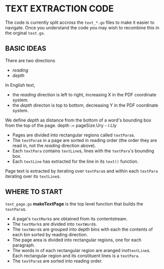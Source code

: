 TEXT EXTRACTION CODE
====================
The code is currently split accross the `text_*.go` files to make it easier to navigate. Once you
understand the code you may wish to recombine this in the orginal `text.go`.

BASIC IDEAS
-----------
There are two directions

- *reading*
- *depth*

In English text,
- the *reading* direction is left to right, increasing X in the PDF coordinate system.
- the *depth* directon is top to bottom, decreasing Y in the PDF coordinate system.

We define *depth* as distance from the bottom of a word's bounding box from the top of the page.
depth := pageSize.Ury - r.Lly

* Pages are divided into rectangular regions called `textPara`s.
* The `textPara`s in a page are sorted in reading order (the order they are read in, not the
*reading* direction above).
* Each `textPara` contains `textLine`s, lines with the `textPara`'s bounding box.
* Each `textLine` has extracted for the line in its `text()` function.

Page text is extracted by iterating over `textPara`s and within each `textPara` iterating over its
`textLine`s.


WHERE TO START
--------------

`text_page.go` **makeTextPage** is the top level function that builds the `textPara`s.

* A page's `textMark`s are obtained from its contentstream.
* The `textMark`s are divided into `textWord`s.
* The `textWord`s are grouped into depth bins with each the contents of each bin sorted by reading direction.
* The page area is divided into rectangular regions, one for each paragraph.
* The words in of each rectangular region are aranged inot`textLine`s. Each rectangular region and
its constituent lines is a `textPara`.
* The `textPara`s are sorted into reading order.
